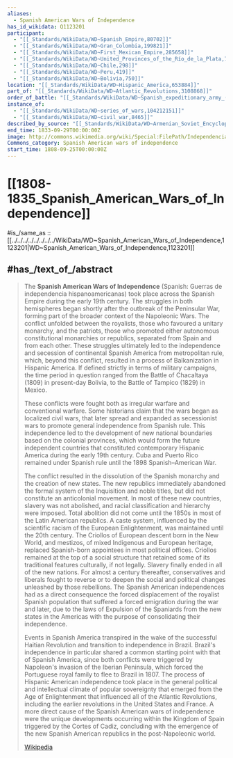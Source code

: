 ```yaml
---
aliases:
  - Spanish American Wars of Independence
has_id_wikidata: Q1123201
participant:
  - "[[_Standards/WikiData/WD~Spanish_Empire,80702]]"
  - "[[_Standards/WikiData/WD~Gran_Colombia,199821]]"
  - "[[_Standards/WikiData/WD~First_Mexican_Empire,285658]]"
  - "[[_Standards/WikiData/WD~United_Provinces_of_the_Río_de_la_Plata,738144]]"
  - "[[_Standards/WikiData/WD~Chile,298]]"
  - "[[_Standards/WikiData/WD~Peru,419]]"
  - "[[_Standards/WikiData/WD~Bolivia,750]]"
location: "[[_Standards/WikiData/WD~Hispanic_America,653884]]"
part_of: "[[_Standards/WikiData/WD~Atlantic_Revolutions,3108868]]"
order_of_battle: "[[_Standards/WikiData/WD~Spanish_expeditionary_army_(Spanish_American_independence)_order_of_battle,7573367]]"
instance_of:
  - "[[_Standards/WikiData/WD~series_of_wars,104212151]]"
  - "[[_Standards/WikiData/WD~civil_war,8465]]"
described_by_source: "[[_Standards/WikiData/WD~Armenian_Soviet_Encyclopedia,_vol._4,124737630]]"
end_time: 1833-09-29T00:00:00Z
image: http://commons.wikimedia.org/wiki/Special:FilePath/Independencia.gif
Commons_category: Spanish American wars of independence
start_time: 1808-09-25T00:00:00Z
---
```



# [[1808-1835_Spanish_American_Wars_of_Independence]]

#is_/same_as :: [[../../../../../../../../WikiData/WD~Spanish_American_Wars_of_Independence,1123201|WD~Spanish_American_Wars_of_Independence,1123201]]


## #has_/text_of_/abstract 

> The **Spanish American Wars of Independence** (Spanish: Guerras de independencia hispanoamericanas) took place across the Spanish Empire during the early 19th century. The struggles in both hemispheres began shortly after the outbreak of the Peninsular War, forming part of the broader context of the Napoleonic Wars. The conflict unfolded between the royalists, those who favoured a unitary monarchy, and the patriots, those who promoted either autonomous constitutional monarchies or republics, separated from Spain and from each other. These struggles ultimately led to the independence and secession of continental Spanish America from metropolitan rule, which, beyond this conflict, resulted in a process of Balkanization in Hispanic America. If defined strictly in terms of military campaigns, the time period in question ranged from the Battle of Chacaltaya (1809) in present-day Bolivia, to the Battle of Tampico (1829) in Mexico.
>
> These conflicts were fought both as irregular warfare and conventional warfare. Some historians claim that the wars began as localized civil wars, that later spread and expanded as secessionist wars to promote general independence from Spanish rule. This independence led to the development of new national boundaries based on the colonial provinces, which would form the future independent countries that constituted contemporary Hispanic America during the early 19th century. Cuba and Puerto Rico remained under Spanish rule until the 1898 Spanish–American War.
>
> The conflict resulted in the dissolution of the Spanish monarchy and the creation of new states. The new republics immediately abandoned the formal system of the Inquisition and noble titles, but did not constitute an anticolonial movement. In most of these new countries, slavery was not abolished, and racial classification and hierarchy were imposed. Total abolition did not come until the 1850s in most of the Latin American republics. A caste system, influenced by the scientific racism of the European Enlightenment, was maintained until the 20th century. The Criollos of European descent born in the New World, and mestizos, of mixed Indigenous and European heritage, replaced Spanish-born appointees in most political offices. Criollos remained at the top of a social structure that retained some of its traditional features culturally, if not legally. Slavery finally ended in all of the new nations. For almost a century thereafter, conservatives and liberals fought to reverse or to deepen the social and political changes unleashed by those rebellions. The Spanish American independences had as a direct consequence the forced displacement of the royalist Spanish population that suffered a forced emigration during the war and later, due to the laws of Expulsion of the Spaniards from the new states in the Americas with the purpose of consolidating their independence.
>
> Events in Spanish America transpired in the wake of the successful Haitian Revolution and transition to independence in Brazil. Brazil's independence in particular shared a common starting point with that of Spanish America, since both conflicts were triggered by Napoleon's invasion of the Iberian Peninsula, which forced the Portuguese royal family to flee to Brazil in 1807. The process of Hispanic American independence took place in the general political and intellectual climate of popular sovereignty that emerged from the Age of Enlightenment that influenced all of the Atlantic Revolutions, including the earlier revolutions in the United States and France. A more direct cause of the Spanish American wars of independence were the unique developments occurring within the Kingdom of Spain triggered by the Cortes of Cadiz, concluding with the emergence of the new Spanish American republics in the post-Napoleonic world.
>
> [Wikipedia](https://en.wikipedia.org/wiki/Spanish%20American%20wars%20of%20independence)
